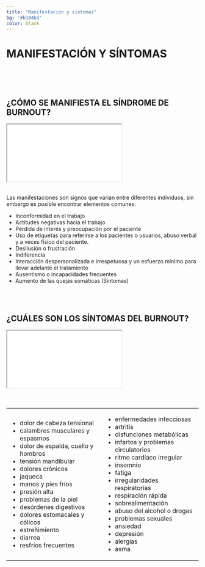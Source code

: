 ```yaml
---
title: "Manifestación y síntomas"
bg: '#b184bd'
color: black
---
```


# MANIFESTACIÓN Y SÍNTOMAS

<br>
<br>
<br>

## ¿CÓMO SE MANIFIESTA EL SÍNDROME DE BURNOUT?

<div class="icontain">
  <iframe src="//www.youtube.com/embed/txA4gllxKAI" allowfullscreen></iframe>
</div>

<br>

Las manifestaciones son signos que varían entre diferentes individuos, sin embargo es posible encontrar elementos comunes:

- Inconformidad en el trabajo
- Actitudes negativas hacia el trabajo
- Pérdida de interés y preocupación por el paciente
- Uso de etiquetas para referirse a los pacientes o usuarios, abuso verbal y a veces físico del paciente.
- Desilusión o frustración
- Indiferencia
- Interacción despersonalizada e irrespetuosa y un esfuerzo mínimo para llevar adelante el tratamiento
- Ausentismo o incapacidades frecuentes
- Aumento de las quejas somáticas (Síntomas)

<br>
<br>

## ¿CUÁLES SON LOS SÍNTOMAS DEL BURNOUT?

<div class="icontain">
  <iframe src="//www.youtube.com/embed/IXZhkvh-zMw" allowfullscreen></iframe>
</div>

<br>
<br>
<br>
<div style="width:100%">
    <table style="margin: 0 auto;">
        <tr>
            <td>
                <ul>
                    <li>dolor de cabeza tensional</li>                
                    <li>calambres musculares y espasmos</li>                
                    <li>dolor de espalda, cuello y hombros</li>                
                    <li>tensión mandibular</li>                
                    <li>dolores crónicos</li>                
                    <li>jaqueca</li>                
                    <li>manos y pies fríos</li>                
                    <li>presión alta</li>                
                    <li>problemas de la piel</li>                
                    <li>desórdenes digestivos</li>                
                    <li>dolores estomacales y cólicos</li>                
                    <li>estreñimiento</li>                
                    <li>diarrea</li>                
                    <li>resfríos frecuentes</li>                                
                </ul>
            </td>
            <td>
                <ul>
                    <li>enfermedades infecciosas</li>
                    <li>artritis</li>
                    <li>disfunciones metabólicas</li>
                    <li>infartos y problemas circulatorios</li>        
                    <li>ritmo cardíaco irregular</li>        
                    <li>insomnio</li>        
                    <li>fatiga</li>            
                    <li>irregularidades respiratorias</li>            
                    <li>respiración rápida</li>                
                    <li>sobrealimentación</li>                
                    <li>abuso del alcohol o drogas</li>                
                    <li>problemas sexuales</li>                
                    <li>ansiedad</li>                
                    <li>depresión</li>                
                    <li>alergias</li>                
                    <li>asma</li>
                </ul>        
            </td>
        </tr>
    </table>
</div>
